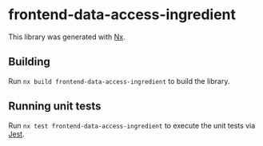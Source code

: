 # frontend-data-access-ingredient

This library was generated with [Nx](https://nx.dev).

## Building

Run `nx build frontend-data-access-ingredient` to build the library.

## Running unit tests

Run `nx test frontend-data-access-ingredient` to execute the unit tests via [Jest](https://jestjs.io).
